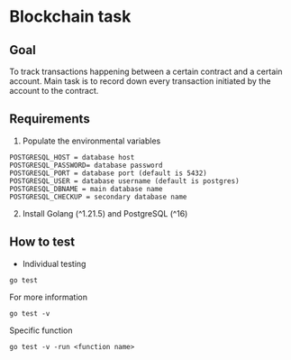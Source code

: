 # Blockchain task

## Goal

To track transactions happening between a certain contract and a certain account. Main task is to record down every transaction initiated by the account to the contract. 

## Requirements

1. Populate the environmental variables

```
POSTGRESQL_HOST = database host
POSTGRESQL_PASSWORD= database password
POSTGRESQL_PORT = database port (default is 5432)
POSTGRESQL_USER = database username (default is postgres)
POSTGRESQL_DBNAME = main database name
POSTGRESQL_CHECKUP = secondary database name
```

2. Install Golang (^1.21.5) and PostgreSQL (^16)

## How to test

- Individual testing
```
go test
```

For more information
```
go test -v
```

Specific function
```
go test -v -run <function name>
```